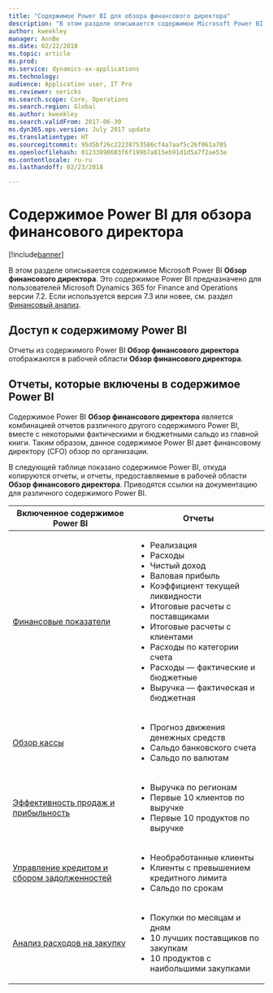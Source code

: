 ```yaml
---
title: "Содержимое Power BI для обзора финансового директора"
description: "В этом разделе описывается содержимое Microsoft Power BI для обзора финансового директора."
author: kweekley
manager: AnnBe
ms.date: 02/22/2018
ms.topic: article
ms.prod: 
ms.service: dynamics-ax-applications
ms.technology: 
audience: Application user, IT Pro
ms.reviewer: sericks
ms.search.scope: Core, Operations
ms.search.region: Global
ms.author: kweekley
ms.search.validFrom: 2017-06-30
ms.dyn365.ops.version: July 2017 update
ms.translationtype: HT
ms.sourcegitcommit: 95d5bf26c22238753586cf4a7aaf5c26f061a705
ms.openlocfilehash: 01233890603f6f199b7a815eb91d1d5a7f2ae53e
ms.contentlocale: ru-ru
ms.lasthandoff: 02/23/2018

---
```


# <a name="cfo-overview-power-bi-content"></a>Содержимое Power BI для обзора финансового директора

[!include[banner](../includes/banner.md)]


В этом разделе описывается содержимое Microsoft Power BI **Обзор финансового директора**. Это содержимое Power BI предназначено для пользователей Microsoft Dynamics 365 for Finance and Operations версии 7.2. Если используется версия 7.3 или новее, см. раздел [Финансовый анализ](financial-insights.md).


## <a name="accessing-the-power-bi-content"></a>Доступ к содержимому Power BI

Отчеты из содержимого Power BI **Обзор финансового директора** отображаются в рабочей области **Обзор финансового директора**.

## <a name="reports-that-are-included-in-the-power-bi-content"></a>Отчеты, которые включены в содержимое Power BI
Содержимое Power BI **Обзор финансового директора** является комбинацией отчетов различного другого содержимого Power BI, вместе с некоторыми фактическими и бюджетными сальдо из главной книги. Таким образом, данное содержимое Power BI дает финансовому директору (CFO) обзор по организации.

В следующей таблице показано содержимое Power BI, откуда копируются отчеты, и отчеты, предоставляемые в рабочей области **Обзор финансового директора**. Приводятся ссылки на документацию для различного содержимого Power BI.

| Включенное содержимое Power BI     | Отчеты |
|---------------------------------------|---------|
| [Финансовые показатели](financial-performance-power-bi-content-pack.md) | <ul><li>Реализация</li><li>Расходы</li><li>Чистый доход</li><li>Валовая прибыль</li><li>Коэффициент текущей ликвидности</li><li>Итоговые расчеты с поставщиками</li><li>Итоговые расчеты с клиентами</li><li>Расходы по категории счета</li><li>Расходы — фактические и бюджетные</li><li>Выручка — фактическая и бюджетная</li></ul> |
| [Обзор кассы](../../financials/cash-bank-management/Cash-Overview-Power-BI-content.md) | <ul><li>Прогноз движения денежных средств</li><li>Сальдо банковского счета</li><li>Сальдо по валютам</li></ul> |
| [Эффективность продаж и прибыльность](sales-profitability-performance-content-pack.md) | <ul><li>Выручка по регионам</li><li>Первые 10 клиентов по выручке</li><li>Первые 10 продуктов по выручке</li></ul> |
| [Управление кредитом и сбором задолженностей](../../financials/accounts-receivable/credit-collections-power-bi.md) | <ul><li>Необработанные клиенты</li><li>Клиенты с превышением кредитного лимита</li><li>Сальдо по срокам</li></ul> |
| [Анализ расходов на закупку](../../financials/accounts-receivable/credit-collections-power-bi.md) | <ul><li>Покупки по месяцам и дням</li><li>10 лучших поставщиков по закупкам</li><li>10 продуктов с наибольшими закупками</li></ul> |



